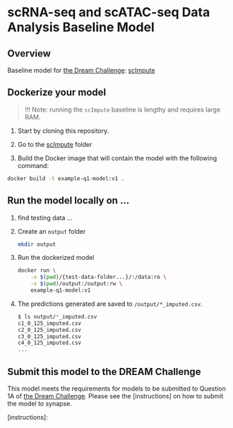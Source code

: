 # scRNA-seq and scATAC-seq Data Analysis Baseline Model
## Overview

Baseline model for [the Dream Challenge]: [scImpute](https://github.com/Vivianstats/scImpute)

## Dockerize your model

> !!! Note: running the `scImpute` baseline is lengthy and requires large RAM.

1. Start by cloning this repository.

2. Go to the [scImpute](./scImpute/) folder

3. Build the Docker image that will contain the model with the following command:

  ```bash
  docker build -t example-q1-model:v1 .
  ```

## Run the model locally on ...

1. find testing data ...


2. Create an `output` folder

    ```bash
    mkdir output
    ```

3. Run the dockerized model

    ```bash
    docker run \
        -v $(pwd)/{test-data-folder...}/:/data:ro \
        -v $(pwd)/output:/output:rw \
        example-q1-model:v1
    ```

6. The predictions generated are saved to `/output/*_imputed.csv`.

    ```bash
    $ ls output/*_imputed.csv
    c1_0_125_imputed.csv
    c2_0_125_imputed.csv
    c3_0_125_imputed.csv
    c4_0_125_imputed.csv
    ...
    ```

## Submit this model to the DREAM Challenge

This model meets the requirements for models to be submitted to Question 1A of [the Dream Challenge]. Please see the [instructions] on how to submit the model to synapse.

[the Dream Challenge]: https://www.synapse.org/#!Synapse:syn26720920/wiki/615338
[instructions]: 